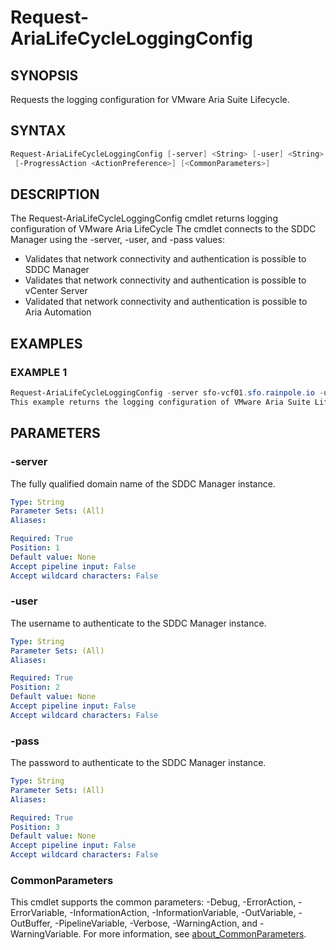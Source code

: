 # Request-AriaLifeCycleLoggingConfig

## SYNOPSIS

Requests the logging configuration for VMware Aria Suite Lifecycle.

## SYNTAX

```powershell
Request-AriaLifeCycleLoggingConfig [-server] <String> [-user] <String> [-pass] <String>
 [-ProgressAction <ActionPreference>] [<CommonParameters>]
```

## DESCRIPTION

The Request-AriaLifeCycleLoggingConfig cmdlet returns logging configuration of VMware Aria LifeCycle
The cmdlet connects to the SDDC Manager using the -server, -user, and -pass values:

- Validates that network connectivity and authentication is possible to SDDC Manager
- Validates that network connectivity and authentication is possible to vCenter Server
- Validated that network connectivity and authentication is possible to Aria Automation

## EXAMPLES

### EXAMPLE 1

```powershell
Request-AriaLifeCycleLoggingConfig -server sfo-vcf01.sfo.rainpole.io -user administrator@vsphere.local -pass VMw@re123!
This example returns the logging configuration of VMware Aria Suite Lifecycle
```

## PARAMETERS

### -server

The fully qualified domain name of the SDDC Manager instance.

```yaml
Type: String
Parameter Sets: (All)
Aliases:

Required: True
Position: 1
Default value: None
Accept pipeline input: False
Accept wildcard characters: False
```

### -user

The username to authenticate to the SDDC Manager instance.

```yaml
Type: String
Parameter Sets: (All)
Aliases:

Required: True
Position: 2
Default value: None
Accept pipeline input: False
Accept wildcard characters: False
```

### -pass

The password to authenticate to the SDDC Manager instance.

```yaml
Type: String
Parameter Sets: (All)
Aliases:

Required: True
Position: 3
Default value: None
Accept pipeline input: False
Accept wildcard characters: False
```

### CommonParameters

This cmdlet supports the common parameters: -Debug, -ErrorAction, -ErrorVariable, -InformationAction, -InformationVariable, -OutVariable, -OutBuffer, -PipelineVariable, -Verbose, -WarningAction, and -WarningVariable. For more information, see [about_CommonParameters](http://go.microsoft.com/fwlink/?LinkID=113216).
